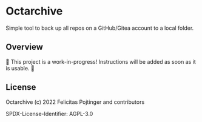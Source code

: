 # Octarchive

Simple tool to back up all repos on a GitHub/Gitea account to a local folder.

## Overview

🚧 This project is a work-in-progress! Instructions will be added as soon as it is usable. 🚧

## License

Octarchive (c) 2022 Felicitas Pojtinger and contributors

SPDX-License-Identifier: AGPL-3.0

